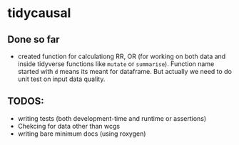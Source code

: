 
# tidycausal

<!-- badges: start -->
<!-- badges: end -->

<!--

The goal of tidycausal is to ...


## Installation

You can install the development version of tidycausal from [GitHub](https://github.com/) with:

``` r
# install.packages("devtools")
devtools::install_github("shafayetShafee/tidycausal")
```

## Example

This is a basic example which shows you how to solve a common problem:

``` r
library(tidycausal)
## basic example code
```

-->

## Done so far

- created function for calculationg RR, OR (for working on both data and inside tidyverse functions like `mutate` or `summarise`). Function name started with `d` means its meant for dataframe. But actually we need to do unit test on input data quality.



## TODOS:

- writing tests (both development-time and runtime or assertions)
- Chekcing for data other than wcgs
- writing bare minimum docs (using roxygen)
